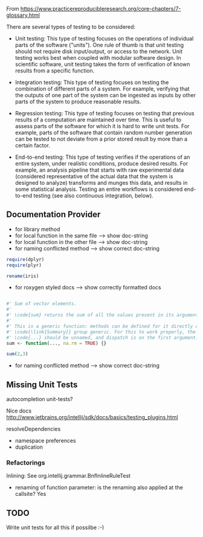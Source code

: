 From https://www.practicereproducibleresearch.org/core-chapters/7-glossary.html

There are several types of testing to be considered:

* Unit testing: This type of testing focuses on the operations of individual parts of the software ("units"). One rule of thumb is that unit testing should not require disk input/output, or access to the network. Unit testing works best when coupled with modular software design. In scientific software, unit testing takes the form of verification of known results from a specific function.

* Integration testing: This type of testing focuses on testing the combination of different parts of a system. For example, verifying that the outputs of one part of the system can be ingested as inputs by other parts of the system to produce reasonable results.

* Regression testing: This type of testing focuses on testing that previous results of a computation are maintained over time. This is useful to assess parts of the software for which it is hard to write unit tests. For example, parts of the software that contain random number generation can be tested to not deviate from a prior stored result by more than a certain factor.

* End-to-end testing: This type of testing verifies if the operations of an entire system, under realistic conditions, produce desired results. For example, an analysis pipeline that starts with raw experimental data (considered representative of the actual data that the system is designed to analyze) transforms and munges this data, and results in some statistical analysis. Testing an entire workflows is considered end-to-end testing (see also continuous integration, below).

Documentation Provider
----------------------


* for library method
* for local function in the same file --> show doc-string
* for local function in the other file --> show doc-string
* for naming conflicted method --> show correct doc-string
```r
require(dplyr)
require(plyr)

rename(iris)
```

* for roxygen styled docs --> show correctly formatted docs
```r

#' Sum of vector elements.
#' 
#' \code{sum} returns the sum of all the values present in its arguments.
#' 
#' This is a generic function: methods can be defined for it directly or via the
#' \code{\link{Summary}} group generic. For this to work properly, the arguments
#' \code{...} should be unnamed, and dispatch is on the first argument.
sum <- function(..., na.rm = TRUE) {}

sum(2,3)

```

* for naming conflicted method --> show correct doc-string



Missing Unit Tests
------------------

autocompletion unit-tests?

Nice docs
http://www.jetbrains.org/intellij/sdk/docs/basics/testing_plugins.html

resolveDependencies

* namespace preferences
* duplication


### Refactorings

Inlining: See org.intellij.grammar.BnfInlineRuleTest


* renaming of function parameter: is the renaming also applied at the callsite? Yes


TODO
----

Write unit tests for all this if possilbe :-)


